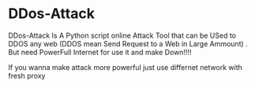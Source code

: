 # DDos-Attack
DDos-Attack Is A Python script online Attack Tool that can be USed to DDOS any web (DDOS mean Send Request to a Web in Large Ammount) . But need PowerFull Internet for use it and make Down!!!!


If you wanna make attack more powerful just use differnet network with fresh proxy
